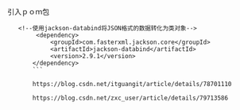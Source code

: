 引入ｐｏｍ包
```
   <!--使用jackson-databind将JSON格式的数据转化为类对象-->
        <dependency>
            <groupId>com.fasterxml.jackson.core</groupId>
            <artifactId>jackson-databind</artifactId>
            <version>2.9.1</version>
       </dependency>
       ``` 
       
       https://blog.csdn.net/itguangit/article/details/78701110
       
       https://blog.csdn.net/zxc_user/article/details/79713586   